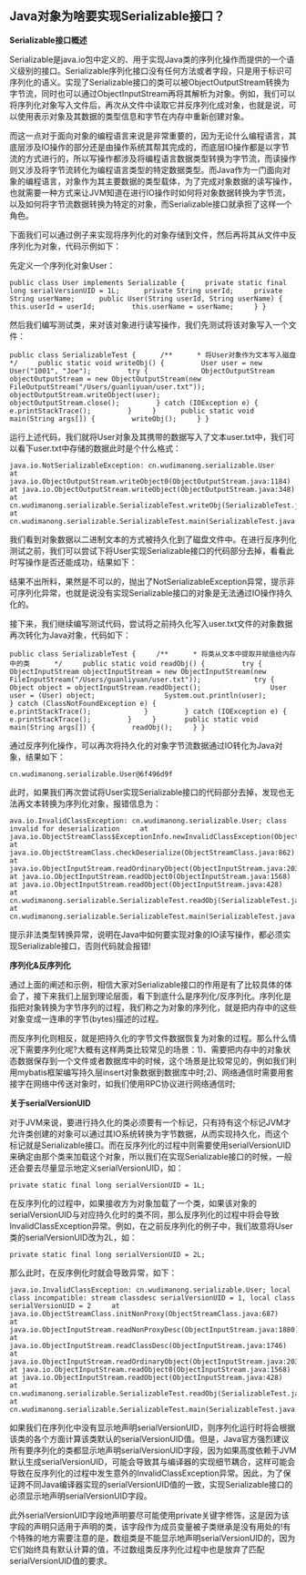 ## Java对象为啥要实现Serializable接口？

**Serializable接口概述**

Serializable是java.io包中定义的、用于实现Java类的序列化操作而提供的一个语义级别的接口。Serializable序列化接口没有任何方法或者字段，只是用于标识可序列化的语义。实现了Serializable接口的类可以被ObjectOutputStream转换为字节流，同时也可以通过ObjectInputStream再将其解析为对象。例如，我们可以将序列化对象写入文件后，再次从文件中读取它并反序列化成对象，也就是说，可以使用表示对象及其数据的类型信息和字节在内存中重新创建对象。

而这一点对于面向对象的编程语言来说是非常重要的，因为无论什么编程语言，其底层涉及IO操作的部分还是由操作系统其帮其完成的，而底层IO操作都是以字节流的方式进行的，所以写操作都涉及将编程语言数据类型转换为字节流，而读操作则又涉及将字节流转化为编程语言类型的特定数据类型。而Java作为一门面向对象的编程语言，对象作为其主要数据的类型载体，为了完成对象数据的读写操作，也就需要一种方式来让JVM知道在进行IO操作时如何将对象数据转换为字节流，以及如何将字节流数据转换为特定的对象，而Serializable接口就承担了这样一个角色。

下面我们可以通过例子来实现将序列化的对象存储到文件，然后再将其从文件中反序列化为对象，代码示例如下：

先定义一个序列化对象User：

```
public class User implements Serializable {     private static final long serialVersionUID = 1L;      private String userId;     private String userName;      public User(String userId, String userName) {         this.userId = userId;         this.userName = userName;     } } 
```

然后我们编写测试类，来对该对象进行读写操作，我们先测试将该对象写入一个文件：

```
public class SerializableTest {      /**      * 将User对象作为文本写入磁盘      */     public static void writeObj() {         User user = new User("1001", "Joe");         try {             ObjectOutputStream objectOutputStream = new ObjectOutputStream(new FileOutputStream("/Users/guanliyuan/user.txt"));             objectOutputStream.writeObject(user);             objectOutputStream.close();         } catch (IOException e) {             e.printStackTrace();         }     }      public static void main(String args[]) {         writeObj();     } } 
```

运行上述代码，我们就将User对象及其携带的数据写入了文本user.txt中，我们可以看下user.txt中存储的数据此时是个什么格式：

```
java.io.NotSerializableException: cn.wudimanong.serializable.User     at java.io.ObjectOutputStream.writeObject0(ObjectOutputStream.java:1184)     at java.io.ObjectOutputStream.writeObject(ObjectOutputStream.java:348)     at cn.wudimanong.serializable.SerializableTest.writeObj(SerializableTest.java:19)     at cn.wudimanong.serializable.SerializableTest.main(SerializableTest.java:27) 
```

我们看到对象数据以二进制文本的方式被持久化到了磁盘文件中。在进行反序列化测试之前，我们可以尝试下将User实现Serializable接口的代码部分去掉，看看此时写操作是否还能成功，结果如下：

结果不出所料，果然是不可以的，抛出了NotSerializableException异常，提示非可序列化异常，也就是说没有实现Serializable接口的对象是无法通过IO操作持久化的。

接下来，我们继续编写测试代码，尝试将之前持久化写入user.txt文件的对象数据再次转化为Java对象，代码如下：

```
public class SerializableTest {     /**      * 将类从文本中提取并赋值给内存中的类      */     public static void readObj() {         try {             ObjectInputStream objectInputStream = new ObjectInputStream(new FileInputStream("/Users/guanliyuan/user.txt"));             try {                 Object object = objectInputStream.readObject();                 User user = (User) object;                 System.out.println(user);             } catch (ClassNotFoundException e) {                 e.printStackTrace();             }         } catch (IOException e) {             e.printStackTrace();         }     }       public static void main(String args[]) {         readObj();     } } 
```

通过反序列化操作，可以再次将持久化的对象字节流数据通过IO转化为Java对象，结果如下：

```
cn.wudimanong.serializable.User@6f496d9f 
```

此时，如果我们再次尝试将User实现Serializable接口的代码部分去掉，发现也无法再文本转换为序列化对象，报错信息为：

```
ava.io.InvalidClassException: cn.wudimanong.serializable.User; class invalid for deserialization     at java.io.ObjectStreamClass$ExceptionInfo.newInvalidClassException(ObjectStreamClass.java:157)     at java.io.ObjectStreamClass.checkDeserialize(ObjectStreamClass.java:862)     at java.io.ObjectInputStream.readOrdinaryObject(ObjectInputStream.java:2038)     at java.io.ObjectInputStream.readObject0(ObjectInputStream.java:1568)     at java.io.ObjectInputStream.readObject(ObjectInputStream.java:428)     at cn.wudimanong.serializable.SerializableTest.readObj(SerializableTest.java:31)     at cn.wudimanong.serializable.SerializableTest.main(SerializableTest.java:44) 
```

提示非法类型转换异常，说明在Java中如何要实现对象的IO读写操作，都必须实现Serializable接口，否则代码就会报错!

**序列化&反序列化**

通过上面的阐述和示例，相信大家对Serializable接口的作用是有了比较具体的体会了，接下来我们上层到理论层面，看下到底什么是序列化/反序列化。序列化是指把对象转换为字节序列的过程，我们称之为对象的序列化，就是把内存中的这些对象变成一连串的字节(bytes)描述的过程。

而反序列化则相反，就是把持久化的字节文件数据恢复为对象的过程。那么什么情况下需要序列化呢?大概有这样两类比较常见的场景：1)、需要把内存中的对象状态数据保存到一个文件或者数据库中的时候，这个场景是比较常见的，例如我们利用mybatis框架编写持久层insert对象数据到数据库中时;2)、网络通信时需要用套接字在网络中传送对象时，如我们使用RPC协议进行网络通信时;

**关于serialVersionUID**

对于JVM来说，要进行持久化的类必须要有一个标记，只有持有这个标记JVM才允许类创建的对象可以通过其IO系统转换为字节数据，从而实现持久化，而这个标记就是Serializable接口。而在反序列化的过程中则需要使用serialVersionUID来确定由那个类来加载这个对象，所以我们在实现Serializable接口的时候，一般还会要去尽量显示地定义serialVersionUID，如：

```
private static final long serialVersionUID = 1L; 
```

在反序列化的过程中，如果接收方为对象加载了一个类，如果该对象的serialVersionUID与对应持久化时的类不同，那么反序列化的过程中将会导致InvalidClassException异常。例如，在之前反序列化的例子中，我们故意将User类的serialVersionUID改为2L，如：

```
private static final long serialVersionUID = 2L; 
```

那么此时，在反序例化时就会导致异常，如下：

```
java.io.InvalidClassException: cn.wudimanong.serializable.User; local class incompatible: stream classdesc serialVersionUID = 1, local class serialVersionUID = 2     at java.io.ObjectStreamClass.initNonProxy(ObjectStreamClass.java:687)     at java.io.ObjectInputStream.readNonProxyDesc(ObjectInputStream.java:1880)     at java.io.ObjectInputStream.readClassDesc(ObjectInputStream.java:1746)     at java.io.ObjectInputStream.readOrdinaryObject(ObjectInputStream.java:2037)     at java.io.ObjectInputStream.readObject0(ObjectInputStream.java:1568)     at java.io.ObjectInputStream.readObject(ObjectInputStream.java:428)     at cn.wudimanong.serializable.SerializableTest.readObj(SerializableTest.java:31)     at cn.wudimanong.serializable.SerializableTest.main(SerializableTest.java:44) 
```

如果我们在序列化中没有显示地声明serialVersionUID，则序列化运行时将会根据该类的各个方面计算该类默认的serialVersionUID值。但是，Java官方强烈建议所有要序列化的类都显示地声明serialVersionUID字段，因为如果高度依赖于JVM默认生成serialVersionUID，可能会导致其与编译器的实现细节耦合，这样可能会导致在反序列化的过程中发生意外的InvalidClassException异常。因此，为了保证跨不同Java编译器实现的serialVersionUID值的一致，实现Serializable接口的必须显示地声明serialVersionUID字段。

此外serialVersionUID字段地声明要尽可能使用private关键字修饰，这是因为该字段的声明只适用于声明的类，该字段作为成员变量被子类继承是没有用处的!有个特殊的地方需要注意的是，数组类是不能显示地声明serialVersionUID的，因为它们始终具有默认计算的值，不过数组类反序列化过程中也是放弃了匹配serialVersionUID值的要求。